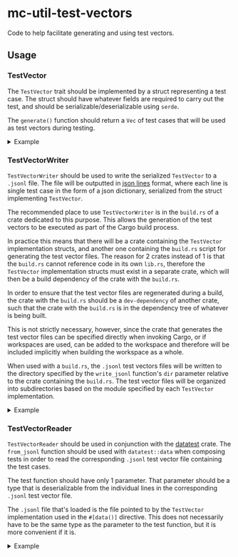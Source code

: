 mc-util-test-vectors
===========

Code to help facilitate generating and using test vectors.

## Usage

### TestVector

The `TestVector` trait should be implemented by a struct representing a test case. The struct should have whatever fields are required to carry out the test, and should be serializable/deserializable using `serde`.

The `generate()` function should return a `Vec` of test cases that will be used as test vectors during testing.

<details><summary>Example</summary>

```Rust
#[derive(Debug, Serialize, Deserialize)]
pub struct AcctPrivKeysFromRootEntropy {
    pub root_entropy: [u8; 32],
    pub view_private_key: RistrettoPrivate,
    pub spend_private_key: RistrettoPrivate,
}

impl TestVector for AcctPrivKeysFromRootEntropy {
    const FILE_NAME: &'static str = "acct_priv_keys_from_root_entropy";
    const MODULE_SUBDIR: &'static str = "identity";

    fn generate() -> Vec<Self> {
        (0..10)
            .map(|n| {
                let root_entropy = [n; 32];
                let account_key = AccountKey::from(&RootIdentity::from(&root_entropy));
                Self {
                    root_entropy,
                    view_private_key: *account_key.view_private_key(),
                    spend_private_key: *account_key.spend_private_key(),
                }
            })
            .collect::<Vec<_>>()
    }
}
```

In this example, a single instance of `AcctPrivKeysFromRootEntropy` represents a single test case. For this test, the `root_entropy` field will be used as input to create an `AccountKey` and `AcctPrivKeysFromRootEntropy`'s `view_private_key` and `spend_private_key` fields will be the expected values for the test case, which in this particular test will be compared against the corresponding fields of `AccountKey`.

For this test vector, a list of 10 test cases are generated, with the index being used as the repeating value in the `root_entropy` array.

</details>

### TestVectorWriter

`TestVectorWriter` should be used to write the serialized `TestVector` to a `.jsonl` file. The file will be outputted in [json lines] format, where each line is single test case in the form of a json dictionary, serialized from the struct implementing `TestVector`.

The recommended place to use `TestVectorWriter` is in the `build.rs` of a crate dedicated to this purpose. This allows the generation of the test vectors to be executed as part of the Cargo build process.

In practice this means that there will be a crate containing the `TestVector` implementation structs, and another one containing the `build.rs` script for generating the test vector files. The reason for 2 crates instead of 1 is that the `build.rs` cannot reference code in its own `lib.rs`, therefore the `TestVector` implementation structs must exist in a separate crate, which will then be a build dependency of the crate with the `build.rs`.

In order to ensure that the test vector files are regenerated during a build, the crate with the `build.rs` should be a `dev-dependency` of another crate, such that the crate with the `build.rs` is in the dependency tree of whatever is being built.

This is not strictly necessary, however, since the crate that generates the test vector files can be specified directly when invoking Cargo, or if workspaces are used, can be added to the workspace and therefore will be included implicitly when building the workspace as a whole.

When used with a `build.rs`, the `.jsonl` test vectors files will be written to the directory specified by the `write_jsonl` function's `dir` parameter relative to the crate containing the `build.rs`. The test vector files will be organized into subdirectories based on the module specified by each `TestVector` implementation.

[json lines]: http://jsonlines.org/

<details><summary>Example</summary>

```Rust
// build.rs

fn main() {
    println!("cargo:rerun-if-changed=build.rs");

    TestVectorWriter::<AcctPrivKeysFromRootEntropy>::write_jsonl("vectors").unwrap();
}
```

In this example, the test vector files will be located in the `vectors` folder within the crate containing this `build.rs`.

The `println!("cargo:rerun-if-changed=build.rs");` line ensures that the `build.rs` isn't re-run every time the test vector files change, since that would cause the build script to be re-run on every compile. (see https://doc.rust-lang.org/cargo/reference/build-scripts.html#change-detection)

</details>

### TestVectorReader

`TestVectorReader` should be used in conjunction with the [datatest] crate. The `from_jsonl` function should be used with `datatest::data` when composing tests in order to read the corresponding `.jsonl` test vector file containing the test cases.

The test function should have only 1 parameter. That parameter should be a type that is deserializable from the individual lines in the corresponding `.jsonl` test vector file.

The `.jsonl` file that's loaded is the file pointed to by the `TestVector` implementation used in the `#[data()]` directive. This does not necessarily have to be the same type as the parameter to the test function, but it is more convenient if it is.

[datatest]: https://github.com/commure/datatest

<details><summary>Example</summary>

```Rust
#[data(AcctPrivKeysFromRootEntropy::from_jsonl("test-vectors/vectors"))]
#[test]
fn acct_priv_keys_from_root_entropy(case: AcctPrivKeysFromRootEntropy) {
    let account_key = AccountKey::from(&RootIdentity::from(&case.root_entropy));
    assert_eq!(
        account_key.view_private_key().to_bytes(),
        case.view_private_key.to_bytes()
    );
    assert_eq!(
        account_key.spend_private_key().to_bytes(),
        case.spend_private_key.to_bytes()
    );
}
```

In this example, `"test-vectors/vectors"` is the location of the test vectors folder relative to the crate containing the test.

This test will be run 10 times, once for each line in the corresponding `.jsonl` test vector file.

Note: the `#[test]` line is not strictly necessary, but serves to ensure that IDEs will correctly parse the existence of a test.

</details>
